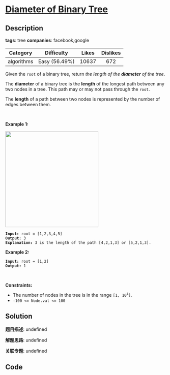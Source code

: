 # [Diameter of Binary Tree](https://leetcode.com/problems/diameter-of-binary-tree/description/)

## Description

**tags**: tree
**companies**: facebook,google

| Category | Difficulty | Likes | Dislikes |
| :------: | :--------: | :---: | :------: |
| algorithms | Easy (56.49%) | 10637 | 672 |

<p>Given the <code>root</code> of a binary tree, return <em>the length of the <strong>diameter</strong> of the tree</em>.</p>

<p>The <strong>diameter</strong> of a binary tree is the <strong>length</strong> of the longest path between any two nodes in a tree. This path may or may not pass through the <code>root</code>.</p>

<p>The <strong>length</strong> of a path between two nodes is represented by the number of edges between them.</p>

<p>&nbsp;</p>
<p><strong class="example">Example 1:</strong></p>
<img alt="" src="https://assets.leetcode.com/uploads/2021/03/06/diamtree.jpg" style="width: 292px; height: 302px;" />
<pre><code><strong>Input:</strong> root = [1,2,3,4,5]
<strong>Output:</strong> 3
<strong>Explanation:</strong> 3 is the length of the path [4,2,1,3] or [5,2,1,3].</code></pre>

<p><strong class="example">Example 2:</strong></p>

<pre><code><strong>Input:</strong> root = [1,2]
<strong>Output:</strong> 1</code></pre>

<p>&nbsp;</p>
<p><strong>Constraints:</strong></p>

<ul>
	<li>The number of nodes in the tree is in the range <code>[1, 10<sup>4</sup>]</code>.</li>
	<li><code>-100 &lt;= Node.val &lt;= 100</code></li>
</ul>



## Solution

**题目描述**: undefined

**解题思路**: undefined

**关联专题**: undefined

## Code